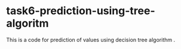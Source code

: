 # task6-prediction-using-tree-algoritm
This is a code for prediction of values using decision tree algorithm .
